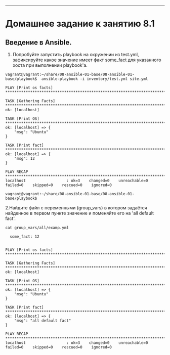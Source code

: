 ---


# Домашнее задание к занятию 8.1

## Введение в Ansible.

1. Попробуйте запустить playbook на окружении из test.yml, зафиксируйте какое значение имеет факт some_fact для указанного хоста при выполнении playbook'a.

````
vagrant@vagrant:~/share/08-ansible-01-base/08-ansible-01-base/playbook$  ansible-playbook -i inventory/test.yml site.yml

PLAY [Print os facts] **************************************************************************************************

TASK [Gathering Facts] *************************************************************************************************
ok: [localhost]

TASK [Print OS] ********************************************************************************************************
ok: [localhost] => {
    "msg": "Ubuntu"
}

TASK [Print fact] ******************************************************************************************************
ok: [localhost] => {
    "msg": 12
}

PLAY RECAP *************************************************************************************************************
localhost                  : ok=3    changed=0    unreachable=0    failed=0    skipped=0    rescued=0    ignored=0

vagrant@vagrant:~/share/08-ansible-01-base/08-ansible-01-base/playbook$
````


2.Найдите файл с переменными (group_vars) в котором задаётся найденное в первом пункте значение и поменяйте его на 'all default fact'.

````
cat group_vars/all/examp.yml

  some_fact: 12
  
````


````
PLAY [Print os facts] **************************************************************************************************

TASK [Gathering Facts] *************************************************************************************************
ok: [localhost]

TASK [Print OS] ********************************************************************************************************
ok: [localhost] => {
    "msg": "Ubuntu"
}

TASK [Print fact] ******************************************************************************************************
ok: [localhost] => {
    "msg": "all default fact"
}

PLAY RECAP *************************************************************************************************************
localhost                  : ok=3    changed=0    unreachable=0    failed=0    skipped=0    rescued=0    ignored=0

````
